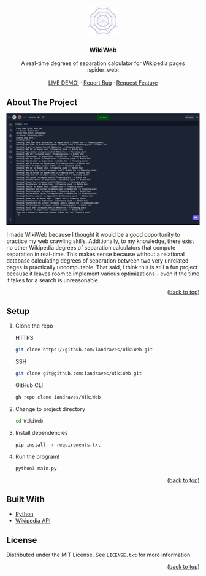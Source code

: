 <!-- PROJECT LOGO -->
<br />
<div align="center">
  <a href="https://github.com/othneildrew/Best-README-Template">
    <img src="img/web.png" alt="Logo" width="80" height="80">
  </a>

  <h3 align="center">WikiWeb</h3>

  <p align="center">
    A real-time degrees of separation calculator for Wikipedia pages :spider_web: 
    <br />
    <br />
    <a href="https://replit.com/join/irmdocxcgz-iand">LIVE DEMO!</a>
    ·
    <a href="https://github.com/iandraves/WikiWeb/issues">Report Bug</a>
    ·
    <a href="https://github.com/iandraves/WikiWeb/issues">Request Feature</a>
  </p>
</div>

<!-- ABOUT THE PROJECT -->

## About The Project

[![Product Name Screen Shot][product-screenshot]](https://example.com)

I made WikiWeb because I thought it would be a good opportunity to practice my web crawling skills. Additionally, to my knowledge, there exist no other Wikipedia degrees of separation calculators that compute separation in real-time. This makes sense because without a relational database calculating degrees of separation between two very unrelated pages is practically uncomputable. That said, I think this is still a fun project because it leaves room to implement various optimizations - even if the time it takes for a search is unreasonable.

<p align="right">(<a href="#top">back to top</a>)</p>

<!-- SETUP -->

## Setup

1.  Clone the repo

    HTTPS

    ```sh
    git clone https://github.com/iandraves/WikiWeb.git
    ```

    SSH

    ```sh
    git clone git@github.com:iandraves/WikiWeb.git
    ```

    GitHub CLI

    ```sh
    gh repo clone iandraves/WikiWeb
    ```

2.  Change to project directory
    ```sh
    cd WikiWeb
    ```
3.  Install dependencies
    ```sh
    pip install -r requirements.txt
    ```
4.  Run the program!
    ```sh
    python3 main.py
    ```

<p align="right">(<a href="#top">back to top</a>)</p>

<!-- BUILT WITH -->

## Built With

-   [Python](https://www.python.org/)
-   [Wikipedia API](https://pypi.org/project/wikipedia/)

<!-- LICENSE -->

## License

Distributed under the MIT License. See `LICENSE.txt` for more information.

<p align="right">(<a href="#top">back to top</a>)</p>

<!-- MARKDOWN LINKS & IMAGES -->
<!-- https://www.markdownguide.org/basic-syntax/#reference-style-links -->

[product-screenshot]: img/screenshot.png
